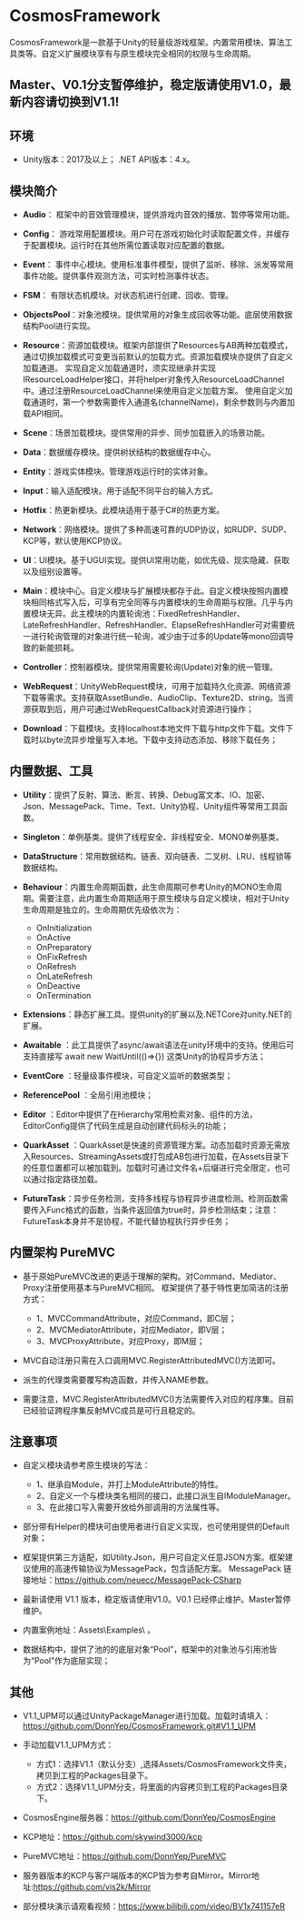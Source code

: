 # CosmosFramework

CosmosFramework是一款基于Unity的轻量级游戏框架。内置常用模块、算法工具类等。自定义扩展模块享有与原生模块完全相同的权限与生命周期。

## Master、V0.1分支暂停维护，稳定版请使用V1.0，最新内容请切换到V1.1!

## 环境

- Unity版本：2017及以上； .NET API版本：4.x。

## 模块简介

- **Audio**： 框架中的音效管理模块，提供游戏内音效的播放、暂停等常用功能。

- **Config**： 游戏常用配置模块。用户可在游戏初始化时读取配置文件，并缓存于配置模块。运行时在其他所需位置读取对应配置的数据。

- **Event**： 事件中心模块。使用标准事件模型，提供了监听、移除、派发等常用事件功能。提供事件观测方法，可实时检测事件状态。

- **FSM**： 有限状态机模块。对状态机进行创建、回收、管理。

- **ObjectsPool**：对象池模块。提供常用的对象生成回收等功能。底层使用数据结构Pool进行实现。

- **Resource**：资源加载模块。框架内部提供了Resources与AB两种加载模式，通过切换加载模式可变更当前默认的加载方式。资源加载模块亦提供了自定义加载通道。
实现自定义加载通道时，须实现继承并实现IResourceLoadHelper接口，并将helper对象传入ResourceLoadChannel中。通过注册ResourceLoadChannel来使用自定义加载方案。
使用自定义加载通道时，第一个参数需要传入通道名(channelName)，剩余参数则与内置加载API相同。

- **Scene**：场景加载模块。提供常用的异步、同步加载嵌入的场景功能。

- **Data**：数据缓存模块。提供树状结构的数据缓存中心。

- **Entity**：游戏实体模块。管理游戏运行时的实体对象。

- **Input**：输入适配模块。用于适配不同平台的输入方式。

- **Hotfix**：热更新模块。此模块适用于基于C#的热更方案。

- **Network**：网络模块。提供了多种高速可靠的UDP协议，如RUDP、SUDP、KCP等，默认使用KCP协议。

- **UI**：UI模块。基于UGUI实现。提供UI常用功能，如优先级、现实隐藏、获取以及组别设置等。

- **Main**：模块中心。自定义模块与扩展模块都存于此。自定义模块按照内置模块相同格式写入后，可享有完全同等与内置模块的生命周期与权限。几乎与内置模块无异。此主模块的内置轮询池：FixedRefreshHandler、LateRefreshHandler、RefreshHandler、ElapseRefreshHandler可对需要统一进行轮询管理的对象进行统一轮询，减少由于过多的Update等mono回调导致的新能损耗。

- **Controller**：控制器模块。提供常用需要轮询(Update)对象的统一管理。

- **WebRequest**：UnityWebRequest模块，可用于加载持久化资源、网络资源下载等需求。支持获取AssetBundle、AudioClip、Texture2D、string。当资源获取到后，用户可通过WebRequestCallback对资源进行操作；

- **Download**：下载模块。支持localhost本地文件下载与http文件下载。文件下载时以byte流异步增量写入本地。下载中支持动态添加、移除下载任务；

## 内置数据、工具

- **Utility**：提供了反射、算法、断言、转换、Debug富文本、IO、加密、Json、MessagePack、Time、Text、Unity协程、Unity组件等常用工具函数。

- **Singleton**：单例基类。提供了线程安全、非线程安全、MONO单例基类。

- **DataStructure**：常用数据结构。链表、双向链表、二叉树、LRU、线程锁等数据结构。

- **Behaviour**：内置生命周期函数，此生命周期可参考Unity的MONO生命周期。需要注意，此内置生命周期适用于原生模块与自定义模块，相对于Unity生命周期是独立的。生命周期优先级依次为：
    - OnInitialization
    - OnActive
    - OnPreparatory
    - OnFixRefresh
    - OnRefresh
    - OnLateRefresh
    - OnDeactive
    - OnTermination
    
- **Extensions**：静态扩展工具。提供unity的扩展以及.NETCore对unity.NET的扩展。

- **Awaitable** ：此工具提供了async/await语法在unity环境中的支持。使用后可支持直接写 await new WaitUntil(()=>{}) 这类Unity的协程异步方法；

- **EventCore** ：轻量级事件模块，可自定义监听的数据类型；

- **ReferencePool** ：全局引用池模块；

- **Editor** ：Editor中提供了在Hierarchy常用检索对象、组件的方法，EditorConfig提供了代码生成是自动创建代码标头的功能；

- **QuarkAsset** ：QuarkAsset是快速的资源管理方案。动态加载时资源无需放入Resources、StreamingAssets或打包成AB包进行加载，在Assets目录下的任意位置都可以被加载到。加载时可通过文件名+后缀进行完全限定，也可以通过指定路径加载。

- **FutureTask**：异步任务检测，支持多线程与协程异步进度检测。检测函数需要传入Func<bool>格式的函数，当条件返回值为true时，异步检测结束；注意：FutureTask本身并不是协程，不能代替协程执行异步任务；

## 内置架构 PureMVC

- 基于原始PureMVC改进的更适于理解的架构。对Command、Mediator、Proxy注册使用基本与PureMVC相同。
    框架提供了基于特性更加简洁的注册方式：
    - 1、MVCCommandAttribute，对应Command，即C层；
    - 2、MVCMediatorAttribute，对应Mediator，即V层；
    - 3、MVCProxyAttribute，对应Proxy，即M层；
    
- MVC自动注册只需在入口调用MVC.RegisterAttributedMVC()方法即可。

- 派生的代理类需要覆写构造函数，并传入NAME参数。

- 需要注意，MVC.RegisterAttributedMVC()方法需要传入对应的程序集。目前已经验证跨程序集反射MVC成员是可行且稳定的。

## 注意事项

- 自定义模块请参考原生模块的写法：
    - 1、继承自Module，并打上ModuleAttribute的特性。
    - 2、自定义一个与模块类名相同的接口，此接口派生自IModuleManager。
    - 3、在此接口写入需要开放给外部调用的方法属性等。

- 部分带有Helper的模块可由使用者进行自定义实现，也可使用提供的Default对象；

- 框架提供第三方适配，如Utility.Json，用户可自定义任意JSON方案。框架建议使用的高速传输协议为MessagePack，包含适配方案。
MessagePack 链接地址：https://github.com/neuecc/MessagePack-CSharp

- 最新请使用 V1.1 版本，稳定版请使用V1.0。V0.1 已经停止维护。Master暂停维护。

- 内置案例地址：Assets\Examples\ 。

- 数据结构中，提供了池的的底层对象“Pool”，框架中的对象池与引用池皆为“Pool”作为底层实现；

## 其他

- V1.1_UPM可以通过UnityPackageManager进行加载。加载时请填入：https://github.com/DonnYep/CosmosFramework.git#V1.1_UPM

- 手动加载V1.1_UPM方式：
   - 方式1：选择V1.1（默认分支）,选择Assets/CosmosFramework文件夹，拷贝到工程的Packages目录下。
   - 方式2：选择V1.1_UPM分支，将里面的内容拷贝到工程的Packages目录下。

- CosmosEngine服务器：https://github.com/DonnYep/CosmosEngine

- KCP地址：https://github.com/skywind3000/kcp

- PureMVC地址：https://github.com/DonnYep/PureMVC

- 服务器版本的KCP与客户端版本的KCP皆为参考自Mirror。Mirror地址:https://github.com/vis2k/Mirror

- 部分模块演示请观看视频：https://www.bilibili.com/video/BV1x741157eR
